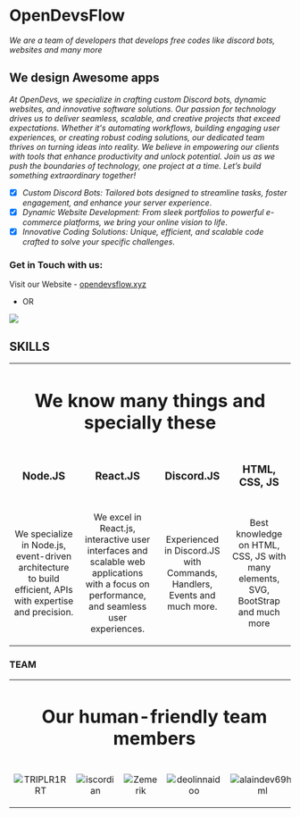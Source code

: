 # OpenDevsFlow

*We are a team of developers that develops free codes like discord bots, websites and many more*

## We design Awesome apps

*At OpenDevs, we specialize in crafting custom Discord bots, dynamic websites, and innovative software solutions. Our passion for technology drives us to deliver seamless, scalable, and creative projects that exceed expectations. Whether it's automating workflows, building engaging user experiences, or creating robust coding solutions, our dedicated team thrives on turning ideas into reality. We believe in empowering our clients with tools that enhance productivity and unlock potential. Join us as we push the boundaries of technology, one project at a time. Let’s build something extraordinary together!*

- [x] *Custom Discord Bots: Tailored bots designed to streamline tasks, foster engagement, and enhance your server experience*.
- [x] *Dynamic Website Development: From sleek portfolios to powerful e-commerce platforms, we bring your online vision to life*.
- [x] *Innovative Coding Solutions: Unique, efficient, and scalable code crafted to solve your specific challenges*.

### Get in Touch with us:

Visit our Website - [opendevsflow.xyz](https://opendevsflow.xyz)

- OR

<a href = "https://discord.gg/SG7WscM8Vq">
  <img src = "https://invidget.switchblade.xyz/SG7WscM8Vq">
</a>


## SKILLS

<table align = "center">
  <tr>
    <td colspan = "4">
      <h1 align = "center">
        We know many things and specially these
      </h1>
    </td>
  </tr>
  <tr>
    <td>
      <h3 align = "center">
        Node.JS
      </h3>
    </td>
    <td>
      <h3 align = "center">
        React.JS
      </h3>
    </td>
    <td>
      <h3 align = "center">
        Discord.JS
      </h3>
    </td>
    <td>
      <h3  align = "center">
        HTML, CSS, JS
      </h3>
    </td>
  </tr>
  <tr>
    <td>
      <p align = "center">
        We specialize in Node.js, event-driven architecture to build efficient, APIs with expertise and precision.
      </p>
    </td>
    <td>
      <p align = "center">
       We excel in React.js, interactive user interfaces and scalable web applications with a focus on performance, and seamless user experiences.
      </p>
    </td>
    <td>
      <p align = "center">
        Experienced in Discord.JS with Commands, Handlers, Events and much more.
      </p>
    </td>
    <td>
      <p align = "center">
        Best knowledge on HTML, CSS, JS with many elements, SVG, BootStrap and much more
      </p>
    </td>
  </tr>
</table>

### TEAM

<table align = "center">
  <tr>
    <td colspan = "5">
      <h1 align = "center">
        Our human-friendly team members
      </h1>
    </td>
  </tr>
  <tr align = "center">
    <td>
      
![TRIPLR1RRT](https://github.com/user-attachments/assets/e97f8294-e86a-4bd9-b404-6fcf3b77f4d2)
    </td>
    <td>
    
![iscordian](https://github.com/user-attachments/assets/25032ac7-9c31-471e-a693-77811a7ee634)
    </td>
    <td>
    
![Zemerik](https://github.com/user-attachments/assets/44cd27c6-5c2a-442e-8cc2-18ebe99405b7)
    </td>
    <td>
    
![deolinnaidoo](https://github.com/user-attachments/assets/2132028a-c057-4fed-b0d6-76da16e2f3f7)
    </td>
    <td>
    
![alaindev69html](https://github.com/user-attachments/assets/6319a35a-34cc-48b5-bd85-ce98a3cf5ee7)
    </td>
  </tr>
</table>


